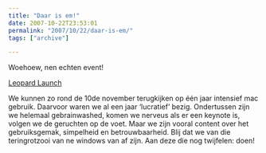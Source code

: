 ```yaml
---
title: "Daar is em!"
date: 2007-10-22T23:53:01
permalink: "2007/10/22/daar-is-em/"
tags: ["archive"]

---
```

Woehoew, nen echten event!

[Leopard Launch](http://www.lab9.be/nl/nieuws-2.htm?item=48 "http://www.lab9.be/nl/nieuws-2.htm?item=48")

We kunnen zo rond de 10de november terugkijken op één jaar intensief mac gebruik. Daarvoor waren we al een jaar ‘lucratief’ bezig. Ondertussen zijn we helemaal gebrainwashed, komen we nerveus als er een keynote is, volgen we de geruchten op de voet. Maar we zijn vooral content over het gebruiksgemak, simpelheid en betrouwbaarheid. Blij dat we van die teringrotzooi van ne windows van af zijn. Aan deze die nog twijfelen: doen!
